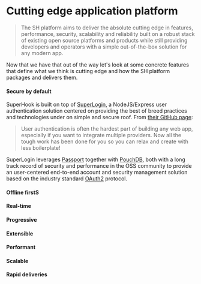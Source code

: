 # Cutting edge application platform

> The SH platform aims to deliver the absolute cutting edge in features, performance, security, scalability and reliability built on a robust stack of existing open source platforms and products while still providing developers and operators with a simple out-of-the-box solution for any modern app.

Now that we have that out of the way let's look at some concrete features that define what we think is cutting edge and how the SH platform packages and delivers them.

#### Secure by default

SuperHook is built on top of [SuperLogin](/superlogin.md), a NodeJS/Express user authentication solution centered on providing the best of breed practices and technologies under on simple and secure roof. From [their GitHub page](https://github.com/colinskow/superlogin):

> User authentication is often the hardest part of building any web app, especially if you want to integrate multiple providers. Now all the tough work has been done for you so you can relax and create with less boilerplate!

SuperLogin leverages [Passport](http://passportjs.org/) together with [PouchDB](https://pouchdb.com), both with a long track record of security and performance in the OSS community to provide an user-centered end-to-end account and security management solution based on the industry standard [OAuth2](https://oauth.net/2/) protocol.

#### Offline firstS

#### Real-time

#### Progressive

#### Extensible

#### Performant

#### Scalable

#### Rapid deliveries



